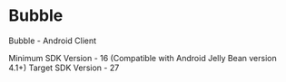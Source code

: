 # Bubble
Bubble - Android Client

Minimum SDK Version - 16 (Compatible with Android Jelly Bean version 4.1+)
Target SDK Version - 27

